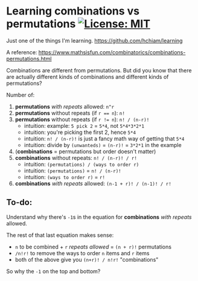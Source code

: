 # Learning combinations vs permutations [![License: MIT](https://img.shields.io/badge/License-MIT-yellow.svg?style=for-the-badge)](https://github.com/hchiam/learning-template/blob/main/LICENSE)

Just one of the things I'm learning. https://github.com/hchiam/learning

A reference: https://www.mathsisfun.com/combinatorics/combinations-permutations.html

Combinations are different from permutations. But did you know that there are actually different kinds of combinations and different kinds of permutations?

Number of:

1. **permutations** _with repeats_ allowed: `n^r`
2. **permutations** without repeats (if `r == n`): `n!`
3. **permutations** without repeats (if `r != n`): `n! / (n-r)!`
   - intuition: example: `5 pick 2` = `5*4`, not `5*4*3*2*1`
   - intuition: you're picking the first 2, hence `5*4`
   - intuition: `n! / (n-r)!` is just a fancy math way of getting that `5*4`
   - intuition: divide by `(unwanteds)` = `(n-r)!` = `3*2*1` in the example
4. (**combinations** = permutations but order doesn't matter)
5. **combinations** without repeats: `n! / (n-r)! / r!`
   - intuition: `(permutations) / (ways to order r)`
   - intuition: `(permutations)` = `n! / (n-r)!`
   - intuition: `(ways to order r)` = `r!`
6. **combinations** _with repeats_ allowed: `(n-1 + r)! / (n-1)! / r!`

## To-do:

Understand why there's `-1`s in the equation for **combinations** _with repeats_ allowed.

The rest of that last equation makes sense:

- `n` to be combined + `r` _repeats allowed_ = `(n + r)!` permutations
- `/n!r!` to remove the ways to order `n` items and `r` items
- both of the above give you `(n+r)! / n!r!` "combinations"

So why the `-1` on the top and bottom?
